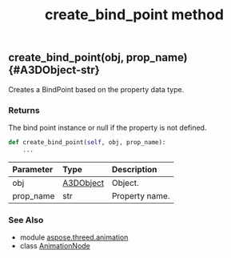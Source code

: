 ﻿---
title: create_bind_point method
second_title: Aspose.3D for Python via .NET API References
description: 
type: docs
weight: 20
url: /python-net/aspose.threed.animation/animationnode/create_bind_point/
is_root: false
---

## create_bind_point(obj, prop_name) {#A3DObject-str}

Creates a BindPoint based on the property data type.


### Returns 


The bind point instance or null if the property is not defined.


```python
def create_bind_point(self, obj, prop_name):
    ...
```


| Parameter | Type | Description |
| :- | :- | :- |
| obj | [A3DObject](/3d/python-net/aspose.threed/a3dobject) | Object. |
| prop_name | str | Property name. |



### See Also
* module [aspose.threed.animation](../../)
* class [AnimationNode](/3d/python-net/aspose.threed.animation/animationnode)

